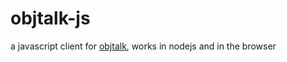 # objtalk-js

a javascript client for [objtalk](https://github.com/objtalk/objtalk), works in nodejs and in the browser
